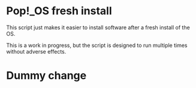 # Pop!_OS fresh install

This script just makes it easier to install software after a fresh install of the OS.

This is a work in progress, but the script is designed to run multiple times without adverse effects.

# Dummy change
 
